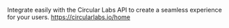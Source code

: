 Integrate easily with the Circular Labs API to create a seamless experience for your users.
https://circularlabs.io/home
